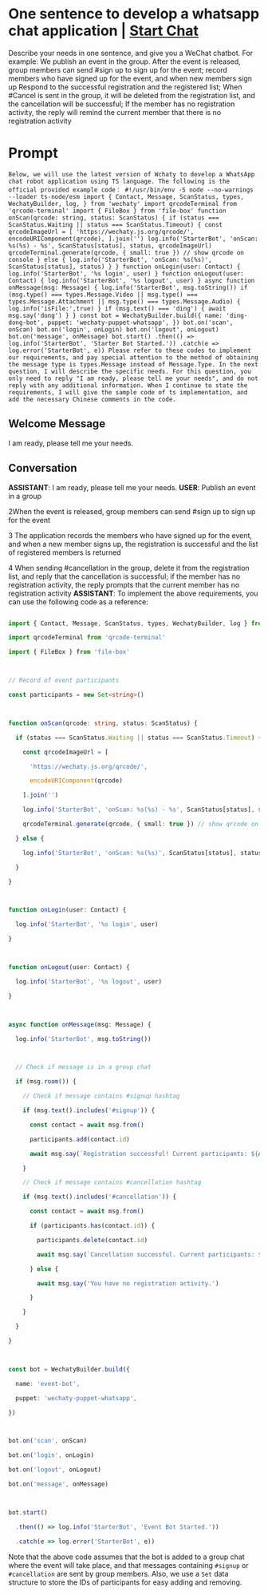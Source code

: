 

# One sentence to develop a whatsapp chat application | [Start Chat](https://gptcall.net/chat.html?data=%7B%22contact%22%3A%7B%22id%22%3A%22JTrPpMEzOBP79yuMCP9st%22%2C%22flow%22%3Atrue%7D%7D)
Describe your needs in one sentence, and give you a WeChat chatbot. For example: We publish an event in the group. After the event is released, group members can send #sign up to sign up for the event; record members who have signed up for the event, and when new members sign up Respond to the successful registration and the registered list; When #Cancel is sent in the group, it will be deleted from the registration list, and the cancellation will be successful; If the member has no registration activity, the reply will remind the current member that there is no registration activity

# Prompt

```
Below, we will use the latest version of Wchaty to develop a WhatsApp chat robot application using TS language. The following is the official provided example code： #!/usr/bin/env -S node --no-warnings --loader ts-node/esm import { Contact, Message, ScanStatus, types, WechatyBuilder, log, } from 'wechaty' import qrcodeTerminal from 'qrcode-terminal' import { FileBox } from 'file-box' function onScan(qrcode: string, status: ScanStatus) { if (status === ScanStatus.Waiting || status === ScanStatus.Timeout) { const qrcodeImageUrl = [ 'https://wechaty.js.org/qrcode/', encodeURIComponent(qrcode), ].join('') log.info('StarterBot', 'onScan: %s(%s) - %s', ScanStatus[status], status, qrcodeImageUrl) qrcodeTerminal.generate(qrcode, { small: true }) // show qrcode on console } else { log.info('StarterBot', 'onScan: %s(%s)', ScanStatus[status], status) } } function onLogin(user: Contact) { log.info('StarterBot', '%s login', user) } function onLogout(user: Contact) { log.info('StarterBot', '%s logout', user) } async function onMessage(msg: Message) { log.info('StarterBot', msg.toString()) if (msg.type() === types.Message.Video || msg.type() === types.Message.Attachment || msg.type() === types.Message.Audio) { log.info('isFile:',true) } if (msg.text() === 'ding') { await msg.say('dong') } } const bot = WechatyBuilder.build({ name: 'ding-dong-bot', puppet: 'wechaty-puppet-whatsapp', }) bot.on('scan', onScan) bot.on('login', onLogin) bot.on('logout', onLogout) bot.on('message', onMessage) bot.start() .then(() => log.info('StarterBot', 'Starter Bot Started.')) .catch(e => log.error('StarterBot', e)) Please refer to these codes to implement our requirements, and pay special attention to the method of obtaining the message type is types.Message instead of Message.Type. In the next question, I will describe the specific needs. For this question, you only need to reply "I am ready, please tell me your needs", and do not reply with any additional information. When I continue to state the requirements, I will give the sample code of ts implementation, and add the necessary Chinese comments in the code.
```

## Welcome Message
I am ready, please tell me your needs.

## Conversation

**ASSISTANT**: I am ready, please tell me your needs.
**USER**: Publish an event in a group

2When the event is released, group members can send #sign up to sign up for the event

3 The application records the members who have signed up for the event, and when a new member signs up, the registration is successful and the list of registered members is returned

4 When sending #cancellation in the group, delete it from the registration list, and reply that the cancellation is successful; if the member has no registration activity, the reply prompts that the current member has no registration activity
**ASSISTANT**: To implement the above requirements, you can use the following code as a reference:



```typescript

import { Contact, Message, ScanStatus, types, WechatyBuilder, log } from 'wechaty'

import qrcodeTerminal from 'qrcode-terminal'

import { FileBox } from 'file-box'



// Record of event participants

const participants = new Set<string>()



function onScan(qrcode: string, status: ScanStatus) {

  if (status === ScanStatus.Waiting || status === ScanStatus.Timeout) {

    const qrcodeImageUrl = [

      'https://wechaty.js.org/qrcode/',

      encodeURIComponent(qrcode)

    ].join('')

    log.info('StarterBot', 'onScan: %s(%s) - %s', ScanStatus[status], status, qrcodeImageUrl)

    qrcodeTerminal.generate(qrcode, { small: true }) // show qrcode on console

  } else {

    log.info('StarterBot', 'onScan: %s(%s)', ScanStatus[status], status)

  }

}



function onLogin(user: Contact) {

  log.info('StarterBot', '%s login', user)

}



function onLogout(user: Contact) {

  log.info('StarterBot', '%s logout', user)

}



async function onMessage(msg: Message) {

  log.info('StarterBot', msg.toString())



  // Check if message is in a group chat

  if (msg.room()) {

    // Check if message contains #signup hashtag

    if (msg.text().includes('#signup')) {

      const contact = await msg.from()

      participants.add(contact.id)

      await msg.say(`Registration successful! Current participants: ${Array.from(participants).join(', ')}`)

    }

    // Check if message contains #cancellation hashtag

    if (msg.text().includes('#cancellation')) {

      const contact = await msg.from()

      if (participants.has(contact.id)) {

        participants.delete(contact.id)

        await msg.say(`Cancellation successful. Current participants: ${Array.from(participants).join(', ')}`)

      } else {

        await msg.say('You have no registration activity.')

      }

    }

  }

}



const bot = WechatyBuilder.build({

  name: 'event-bot',

  puppet: 'wechaty-puppet-whatsapp',

})



bot.on('scan', onScan)

bot.on('login', onLogin)

bot.on('logout', onLogout)

bot.on('message', onMessage)



bot.start()

  .then(() => log.info('StarterBot', 'Event Bot Started.'))

  .catch(e => log.error('StarterBot', e))

```



Note that the above code assumes that the bot is added to a group chat where the event will take place, and that messages containing `#signup` or `#cancellation` are sent by group members. Also, we use a `Set` data structure to store the IDs of participants for easy adding and removing.

